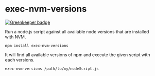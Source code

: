 # exec-nvm-versions

[![Greenkeeper badge](https://badges.greenkeeper.io/JustinDFuller/exec-nvm-versions.svg)](https://greenkeeper.io/)

Run a node.js script against all available node versions that are installed with NVM.

```
npm install exec-nvm-versions
```

It will find all available versions of npm and execute the given script with each versions.

```
exec-nvm-versions /path/to/my/nodeScript.js
```
